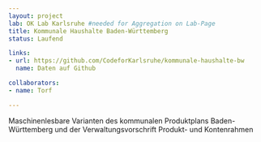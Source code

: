 ```yaml
---
layout: project
lab: OK Lab Karlsruhe #needed for Aggregation on Lab-Page
title: Kommunale Haushalte Baden-Württemberg
status: Laufend

links:
- url: https://github.com/CodeforKarlsruhe/kommunale-haushalte-bw
  name: Daten auf Github

collaborators:
- name: Torf

---
```


Maschinenlesbare Varianten des kommunalen Produktplans Baden-Württemberg und der Verwaltungsvorschrift Produkt- und Kontenrahmen

